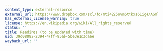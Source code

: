```yaml
---
content_type: external-resource
external_url: https://www.dropbox.com/scl/fo/mti4225ovm6ttkxs61ig4/AGXlgiwpq4Jz4X1WFTFKH0w/Supplementary%20Resources/Readings%20%28to%20be%20updated%20with%20time%29?dl=0&rlkey=lk9sc8zmko2ozm8m59o8qza0y&subfolder_nav_tracking=1
has_external_license_warning: true
license: https://en.wikipedia.org/wiki/All_rights_reserved
status: ''
title: Readings (to be updated with time)
uid: 39d08082-2394-47ff-95ab-5be3e1c3da6e
wayback_url: ''
---
```

